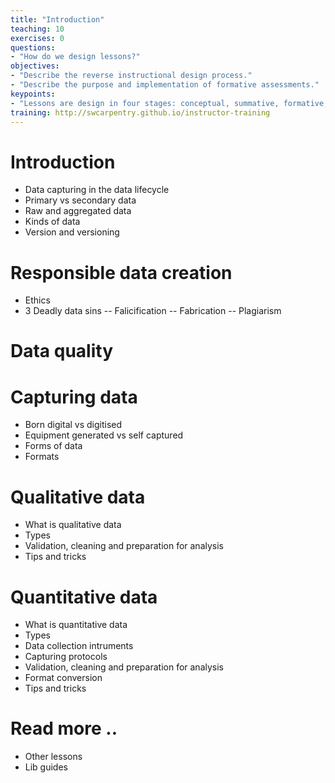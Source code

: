 ```yaml
---
title: "Introduction"
teaching: 10
exercises: 0
questions:
- "How do we design lessons?"
objectives:
- "Describe the reverse instructional design process."
- "Describe the purpose and implementation of formative assessments."
keypoints:
- "Lessons are design in four stages: conceptual, summative, formative, and connective."
training: http://swcarpentry.github.io/instructor-training
---
```

# Introduction
- Data capturing in the data lifecycle
- Primary vs secondary data
- Raw and aggregated data
- Kinds of data
- Version and versioning

# Responsible data creation

- Ethics
- 3 Deadly data sins
-- Falicification
-- Fabrication
-- Plagiarism

# Data quality

# Capturing data

- Born digital vs digitised
- Equipment generated vs self captured
- Forms of data
- Formats

# Qualitative data

- What is qualitative data
- Types
- Validation, cleaning and preparation for analysis
- Tips and tricks
 
# Quantitative data

- What is quantitative data
- Types
- Data collection intruments
- Capturing protocols
- Validation, cleaning and preparation for analysis
- Format conversion
- Tips and tricks

# Read more ..

- Other lessons
- Lib guides
